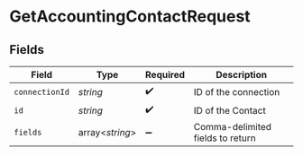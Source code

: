 # GetAccountingContactRequest


## Fields

| Field                            | Type                             | Required                         | Description                      |
| -------------------------------- | -------------------------------- | -------------------------------- | -------------------------------- |
| `connectionId`                   | *string*                         | :heavy_check_mark:               | ID of the connection             |
| `id`                             | *string*                         | :heavy_check_mark:               | ID of the Contact                |
| `fields`                         | array<*string*>                  | :heavy_minus_sign:               | Comma-delimited fields to return |